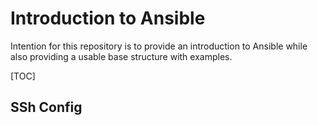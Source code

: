 # Introduction to Ansible
Intention for this repository is to provide an introduction to Ansible while also providing a usable base structure with examples.

[TOC]

## SSh Config

